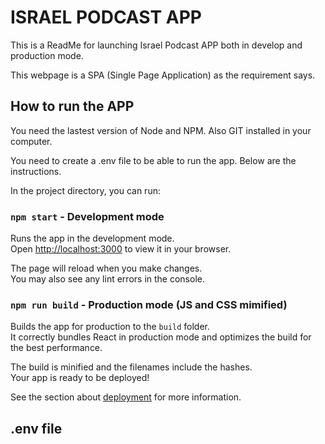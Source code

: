 # ISRAEL PODCAST APP

This is a ReadMe for launching Israel Podcast APP both in develop and production mode.

This webpage is a SPA (Single Page Application) as the requirement says.

## How to run the APP

You need the lastest version of Node and NPM. Also GIT installed in your computer.

You need to create a .env file to be able to run the app. Below are the instructions.

In the project directory, you can run:

### `npm start` - Development mode

Runs the app in the development mode.\
Open [http://localhost:3000](http://localhost:3000) to view it in your browser.

The page will reload when you make changes.\
You may also see any lint errors in the console.

### `npm run build` - Production mode (JS and CSS mimified)

Builds the app for production to the `build` folder.\
It correctly bundles React in production mode and optimizes the build for the best performance.

The build is minified and the filenames include the hashes.\
Your app is ready to be deployed!

See the section about [deployment](https://facebook.github.io/create-react-app/docs/deployment) for more information.

## .env file